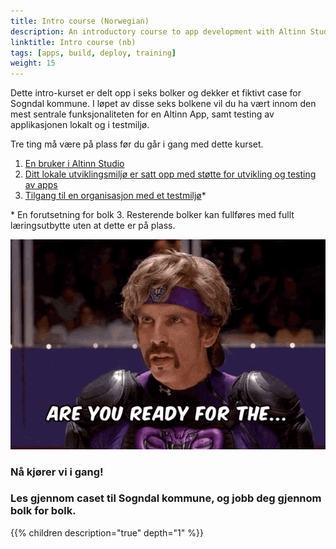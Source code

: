 ```yaml
---
title: Intro course (Norwegian)
description: An introductory course to app development with Altinn Studio and local dev tools. (Only available in norwegian)
linktitle: Intro course (nb)
tags: [apps, build, deploy, training]
weight: 15
---
```


Dette intro-kurset er delt opp i seks bolker og dekker et fiktivt case for Sogndal kommune.
I løpet av disse seks bolkene vil du ha vært innom den mest sentrale funksjonaliteten for en Altinn App,
samt testing av applikasjonen lokalt og i testmiljø.


Tre ting må være på plass før du går i gang med dette kurset.

1. [En bruker i Altinn Studio](../getting-started/first-time-setup/#lag-en-bruker-i-altinn-studio)
2. [Ditt lokale utviklingsmiljø er satt opp med støtte for utvikling og testing av apps](https://github.com/Altinn/altinn-studio/blob/master/LOCALAPP.md#prerequisites)
3. [Tilgang til en organisasjon med et testmiljø](../getting-started/first-time-setup/#bli-del-av-en-organisasjon)*

\* En forutsetning for bolk 3. Resterende bolker kan fullføres med fullt læringsutbytte uten at dette er på plass.


![Are you ready?](the-goon-dodgeball.gif)

### Nå kjører vi i gang!

### Les gjennom caset til Sogndal kommune, og jobb deg gjennom bolk for bolk.

{{% children description="true" depth="1" %}}

